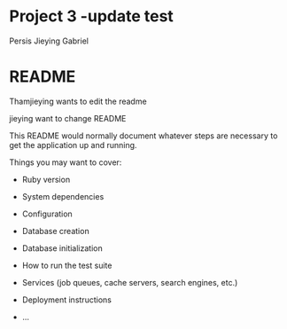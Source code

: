 # Project 3 -update test
Persis Jieying Gabriel
# README


Thamjieying wants to edit the readme

jieying want to change README

This README would normally document whatever steps are necessary to get the
application up and running.

Things you may want to cover:

* Ruby version

* System dependencies

* Configuration

* Database creation

* Database initialization

* How to run the test suite

* Services (job queues, cache servers, search engines, etc.)

* Deployment instructions

* ...
